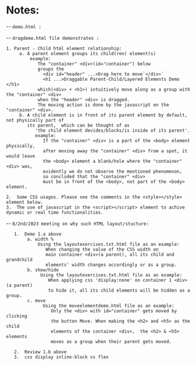 # Notes:

-- `demo.html :`

-- `dragdemo.html file demonstrates :`

    1. Parent - Child html element relationship:
         a. A parent element groups its child(ren) element(s)
             example:
                The "container" <div>(id="container") below
                groups the
                  <div id="header" ...>Drag here to move`</div>`
                  <h1 ...>Draggable Parent-Child/Layered Elements Demo </h1>
                which(<div> + <h1>) intuitively move along as a group with the "container" <div>
                when the "header" <div> is dragged.
                The moving action is done by the javascript on the "container" <div>.
         b. A child element is in front of its parent element by default, not physically part of
            its parent,  which can be thought of as
               'the child element devides/blocks/is inside of its parent'.
               example:
                  If the "container" <div> is a part of the <body> element physically,
                  after moving away the "container" <div> from a spot, it would leave
                  the <body> element a blank/hole where the "container" <div> was,
                  evidently we do not observe the mentioned phenomenon,
                  so concluded that the "container" <div>
                  must be in front of the <body>, not part of the <body> element.

    2.  Some CSS usages. Please see the comments in the <style></style> element below.
    3.  The use of javascript in the <script></script> element to achive dynamic or real time functionalities.

-- `8/2nd/2023 meeting on why such HTML layout/stucture:`

       1.  Demo 1.a above
            a. width % 
                Using the layoutexercises.txt.html file as an example: 
                   When changing the value of the CSS width on 
                   main container <div>(a parent), all its child and grandchild
                   elements' width changes accordingly or as a group.  
            b. show/hide
                 Using the layoutexercises.txt.html file as an example: 
                    When applying css 'display:none' on container 1 <div>(a parent)
                    to hide it, all its child elements will be hidden as a group.    
            c. move 
                  Using the moveelementdemo.html file as an example:
                     Only the <div> with id="container" gets moved by clicking
                     the button Move. When making the <h2> and <h5> as the child
                     elements of the container <div>,  the <h2> & <h5> elements
                     moves as a group when their parent gets moved. 
                     
       2.  Review 1.b above  
       3.  css display inline-block vs flex 
